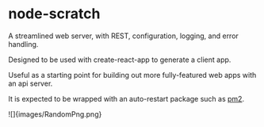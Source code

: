 # node-scratch

A streamlined web server, with REST, configuration, logging, and error handling.

Designed to be used with create-react-app to generate a client app.

Useful as a starting point for building out more fully-featured web apps with an api server.

It is expected to be wrapped with an auto-restart package such as [pm2](https://github.com/Unitech/pm2).

![]{images/RandomPng.png}
